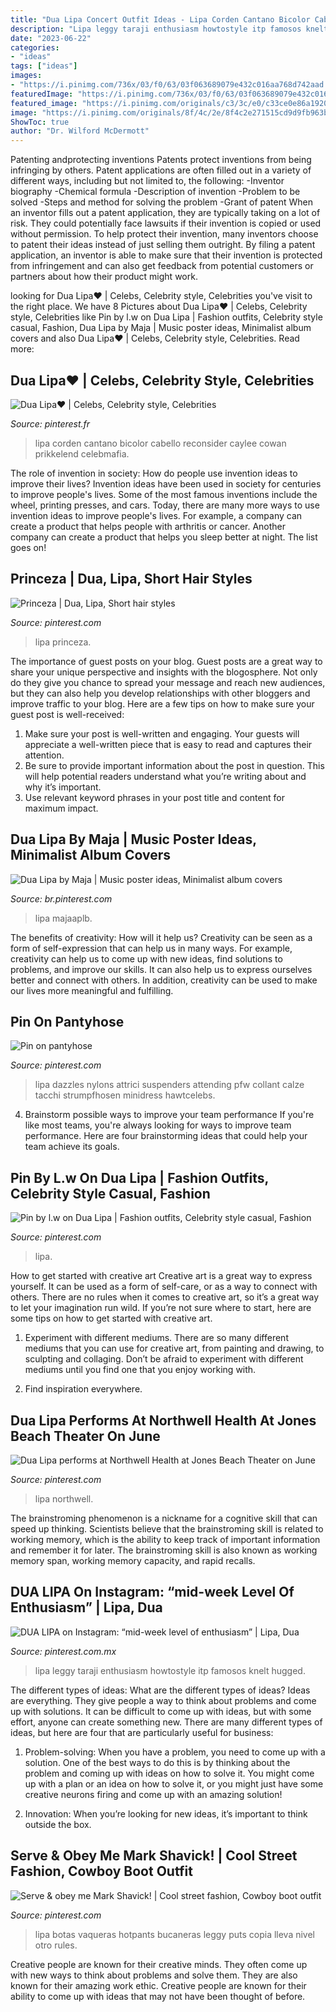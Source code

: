 ```yaml
---
title: "Dua Lipa Concert Outfit Ideas - Lipa Corden Cantano Bicolor Cabello Reconsider Caylee Cowan Prikkelend Celebmafia"
description: "Lipa leggy taraji enthusiasm howtostyle itp famosos knelt hugged"
date: "2023-06-22"
categories:
- "ideas"
tags: ["ideas"]
images:
- "https://i.pinimg.com/736x/03/f0/63/03f063689079e432c016aa768d742aad.jpg"
featuredImage: "https://i.pinimg.com/736x/03/f0/63/03f063689079e432c016aa768d742aad.jpg"
featured_image: "https://i.pinimg.com/originals/c3/3c/e0/c33ce0e86a1920f25924b78fd5de8d26.jpg"
image: "https://i.pinimg.com/originals/8f/4c/2e/8f4c2e271515cd9d9fb963b91c4253b4.png"
ShowToc: true
author: "Dr. Wilford McDermott"
---
```



Patenting andprotecting inventions
Patents protect inventions from being infringing by others. Patent applications are often filled out in a variety of different ways, including but not limited to, the following: 
-Inventor biography 
-Chemical formula 
-Description of invention 
-Problem to be solved 
-Steps and method for solving the problem 
-Grant of patent 
When an inventor fills out a patent application, they are typically taking on a lot of risk. They could potentially face lawsuits if their invention is copied or used without permission. To help protect their invention, many inventors choose to patent their ideas instead of just selling them outright. By filing a patent application, an inventor is able to make sure that their invention is protected from infringement and can also get feedback from potential customers or partners about how their product might work.

	

		
looking for Dua Lipa♥ | Celebs, Celebrity style, Celebrities you've visit to the right place. We have 8 Pictures about Dua Lipa♥ | Celebs, Celebrity style, Celebrities like Pin by l.w on Dua Lipa | Fashion outfits, Celebrity style casual, Fashion, Dua Lipa by Maja | Music poster ideas, Minimalist album covers and also Dua Lipa♥ | Celebs, Celebrity style, Celebrities. Read more:
		
    
## Dua Lipa♥ | Celebs, Celebrity Style, Celebrities

<img loading=lazy src="https://i.pinimg.com/736x/21/f7/e0/21f7e0fa612776054e5a81e7a80d24ce.jpg" onerror="this.onerror=null;this.src='https://tse2.mm.bing.net/th?id=OIP.SXjiKlSOyl1vutRD0k_TDAHaI-&amp;pid=15.1';" alt="Dua Lipa♥ | Celebs, Celebrity style, Celebrities">

_Source: pinterest.fr_

>lipa corden cantano bicolor cabello reconsider caylee cowan prikkelend celebmafia. 

	

The role of invention in society: How do people use invention ideas to improve their lives?
Invention ideas have been used in society for centuries to improve people's lives. Some of the most famous inventions include the wheel, printing presses, and cars. Today, there are many more ways to use invention ideas to improve people's lives. For example, a company can create a product that helps people with arthritis or cancer. Another company can create a product that helps you sleep better at night. The list goes on!

    
## Princeza | Dua, Lipa, Short Hair Styles

<img loading=lazy src="https://i.pinimg.com/originals/8f/4c/2e/8f4c2e271515cd9d9fb963b91c4253b4.png" onerror="this.onerror=null;this.src='https://tse1.mm.bing.net/th?id=OIP.2jrmuYdGo5AqfX-CCh0ohQAAAA&amp;pid=15.1';" alt="Princeza | Dua, Lipa, Short hair styles">

_Source: pinterest.com_

>lipa princeza. 

	

The importance of guest posts on your blog.
Guest posts are a great way to share your unique perspective and insights with the blogosphere. Not only do they give you chance to spread your message and reach new audiences, but they can also help you develop relationships with other bloggers and improve traffic to your blog. Here are a few tips on how to make sure your guest post is well-received: 
1. Make sure your post is well-written and engaging. Your guests will appreciate a well-written piece that is easy to read and captures their attention. 
2. Be sure to provide important information about the post in question. This will help potential readers understand what you’re writing about and why it’s important. 
3. Use relevant keyword phrases in your post title and content for maximum impact.

    
## Dua Lipa By Maja | Music Poster Ideas, Minimalist Album Covers

<img loading=lazy src="https://i.pinimg.com/736x/f3/19/33/f31933cd093dcb20006c67d617616f92.jpg" onerror="this.onerror=null;this.src='https://tse4.mm.bing.net/th?id=OIP.cBbnibei1vVQDVfsl9cwMgHaLI&amp;pid=15.1';" alt="Dua Lipa by Maja | Music poster ideas, Minimalist album covers">

_Source: br.pinterest.com_

>lipa majaaplb. 

	

The benefits of creativity: How will it help us?
Creativity can be seen as a form of self-expression that can help us in many ways. For example, creativity can help us to come up with new ideas, find solutions to problems, and improve our skills. It can also help us to express ourselves better and connect with others. In addition, creativity can be used to make our lives more meaningful and fulfilling.

    
## Pin On Pantyhose

<img loading=lazy src="https://i.pinimg.com/originals/c3/3c/e0/c33ce0e86a1920f25924b78fd5de8d26.jpg" onerror="this.onerror=null;this.src='https://tse2.mm.bing.net/th?id=OIP.Jb1tKQ6TmxDuz8yPswWtTAHaML&amp;pid=15.1';" alt="Pin on pantyhose">

_Source: pinterest.com_

>lipa dazzles nylons attrici suspenders attending pfw collant calze tacchi strumpfhosen minidress hawtcelebs. 

	

4. Brainstorm possible ways to improve your team performance
If you're like most teams, you're always looking for ways to improve team performance. Here are four brainstorming ideas that could help your team achieve its goals.

    
## Pin By L.w On Dua Lipa | Fashion Outfits, Celebrity Style Casual, Fashion

<img loading=lazy src="https://i.pinimg.com/736x/03/f0/63/03f063689079e432c016aa768d742aad.jpg" onerror="this.onerror=null;this.src='https://tse4.mm.bing.net/th?id=OIP.FA3m7tlj8KaERsrxfKZ_YQHaJT&amp;pid=15.1';" alt="Pin by l.w on Dua Lipa | Fashion outfits, Celebrity style casual, Fashion">

_Source: pinterest.com_

>lipa. 

	

How to get started with creative art
Creative art is a great way to express yourself. It can be used as a form of self-care, or as a way to connect with others. There are no rules when it comes to creative art, so it’s a great way to let your imagination run wild. If you’re not sure where to start, here are some tips on how to get started with creative art.
1. Experiment with different mediums. There are so many different mediums that you can use for creative art, from painting and drawing, to sculpting and collaging. Don’t be afraid to experiment with different mediums until you find one that you enjoy working with.

2. Find inspiration everywhere.

    
## Dua Lipa Performs At Northwell Health At Jones Beach Theater On June

<img loading=lazy src="https://i.pinimg.com/736x/05/fa/6c/05fa6c23bd65ca6f37123a9a3fcbb75b.jpg" onerror="this.onerror=null;this.src='https://tse4.mm.bing.net/th?id=OIP.DGqtw5vUUMGcqTb1muW__QHaGL&amp;pid=15.1';" alt="Dua Lipa performs at Northwell Health at Jones Beach Theater on June">

_Source: pinterest.com_

>lipa northwell. 

	

The brainstroming phenomenon is a nickname for a cognitive skill that can speed up thinking. Scientists believe that the brainstroming skill is related to working memory, which is the ability to keep track of important information and remember it for later. The brainstroming skill is also known as working memory span, working memory capacity, and rapid recalls.

    
## DUA LIPA On Instagram: “mid-week Level Of Enthusiasm” | Lipa, Dua

<img loading=lazy src="https://i.pinimg.com/736x/bf/ff/5f/bfff5f818d381fdd8d652305a5fccfcc.jpg" onerror="this.onerror=null;this.src='https://tse1.mm.bing.net/th?id=OIP.XyqLBYw0SDdgfGrCnwghtwHaHZ&amp;pid=15.1';" alt="DUA LIPA on Instagram: “mid-week level of enthusiasm” | Lipa, Dua">

_Source: pinterest.com.mx_

>lipa leggy taraji enthusiasm howtostyle itp famosos knelt hugged. 

	

The different types of ideas: What are the different types of ideas?
Ideas are everything. They give people a way to think about problems and come up with solutions. It can be difficult to come up with ideas, but with some effort, anyone can create something new. There are many different types of ideas, but here are four that are particularly useful for business:
1. Problem-solving: When you have a problem, you need to come up with a solution. One of the best ways to do this is by thinking about the problem and coming up with ideas on how to solve it. You might come up with a plan or an idea on how to solve it, or you might just have some creative neurons firing and come up with an amazing solution!

2. Innovation: When you’re looking for new ideas, it’s important to think outside the box.

    
## Serve &amp; Obey Me Mark Shavick! | Cool Street Fashion, Cowboy Boot Outfit

<img loading=lazy src="https://i.pinimg.com/originals/ce/f2/cc/cef2cce036c5f20a44c6cb64805b5e8c.jpg" onerror="this.onerror=null;this.src='https://tse4.mm.bing.net/th?id=OIP.0ZxX_0ofJO4anb9rDHRl_wHaLH&amp;pid=15.1';" alt="Serve &amp; obey me Mark Shavick! | Cool street fashion, Cowboy boot outfit">

_Source: pinterest.com_

>lipa botas vaqueras hotpants bucaneras leggy puts copia lleva nivel otro rules. 

	

Creative people are known for their creative minds. They often come up with new ways to think about problems and solve them. They are also known for their amazing work ethic. Creative people are known for their ability to come up with ideas that may not have been thought of before.

